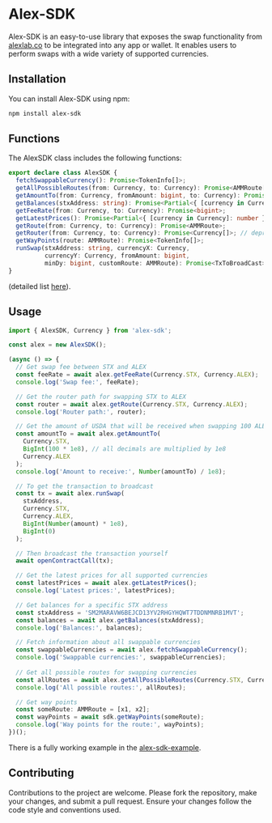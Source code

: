 # Alex-SDK

Alex-SDK is an easy-to-use library that exposes the swap functionality from [alexlab.co](https://app.alexlab.co/swap) to be integrated into any app or wallet. It enables users to perform swaps with a wide variety of supported currencies.

## Installation

You can install Alex-SDK using npm:

```bash
npm install alex-sdk
```

## Functions

The AlexSDK class includes the following functions:

```typescript
export declare class AlexSDK {
  fetchSwappableCurrency(): Promise<TokenInfo[]>;
  getAllPossibleRoutes(from: Currency, to: Currency): Promise<AMMRoute[]>;   
  getAmountTo(from: Currency, fromAmount: bigint, to: Currency): Promise<bigint>;
  getBalances(stxAddress: string): Promise<Partial<{ [currency in Currency]: bigint }>>;
  getFeeRate(from: Currency, to: Currency): Promise<bigint>;
  getLatestPrices(): Promise<Partial<{ [currency in Currency]: number }>>;
  getRoute(from: Currency, to: Currency): Promise<AMMRoute>;
  getRouter(from: Currency, to: Currency): Promise<Currency[]>; // deprecated
  getWayPoints(route: AMMRoute): Promise<TokenInfo[]>;
  runSwap(stxAddress: string, currencyX: Currency, 
          currencyY: Currency, fromAmount: bigint, 
          minDy: bigint, customRoute: AMMRoute): Promise<TxToBroadCast>;
}
```

(detailed list [here](./documentation.md)).

## Usage

```typescript
import { AlexSDK, Currency } from 'alex-sdk';

const alex = new AlexSDK();

(async () => {
  // Get swap fee between STX and ALEX
  const feeRate = await alex.getFeeRate(Currency.STX, Currency.ALEX);
  console.log('Swap fee:', feeRate);

  // Get the router path for swapping STX to ALEX
  const router = await alex.getRoute(Currency.STX, Currency.ALEX);
  console.log('Router path:', router);

  // Get the amount of USDA that will be received when swapping 100 ALEX
  const amountTo = await alex.getAmountTo(
    Currency.STX,
    BigInt(100 * 1e8), // all decimals are multiplied by 1e8
    Currency.ALEX
  );
  console.log('Amount to receive:', Number(amountTo) / 1e8);

  // To get the transaction to broadcast
  const tx = await alex.runSwap(
    stxAddress,
    Currency.STX,
    Currency.ALEX,
    BigInt(Number(amount) * 1e8),
    BigInt(0)
  );

  // Then broadcast the transaction yourself
  await openContractCall(tx);

  // Get the latest prices for all supported currencies
  const latestPrices = await alex.getLatestPrices();
  console.log('Latest prices:', latestPrices);

  // Get balances for a specific STX address
  const stxAddress = 'SM2MARAVW6BEJCD13YV2RHGYHQWT7TDDNMNRB1MVT';
  const balances = await alex.getBalances(stxAddress);
  console.log('Balances:', balances);

  // Fetch information about all swappable currencies
  const swappableCurrencies = await alex.fetchSwappableCurrency();
  console.log('Swappable currencies:', swappableCurrencies);
  
  // Get all possible routes for swapping currencies
  const allRoutes = await alex.getAllPossibleRoutes(Currency.STX, Currency.ALEX);
  console.log('All possible routes:', allRoutes);

  // Get way points
  const someRoute: AMMRoute = [x1, x2];
  const wayPoints = await sdk.getWayPoints(someRoute);
  console.log('Way points for the route:', wayPoints);
})();
```

There is a fully working example in the [alex-sdk-example](https://github.com/alexgo-io/alex-sdk-example).

## Contributing

Contributions to the project are welcome. Please fork the repository, make your changes, and submit a pull request. Ensure your changes follow the code style and conventions used.
